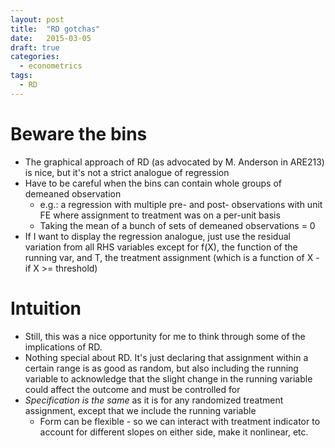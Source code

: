 ```yaml
---
layout: post
title:  "RD gotchas"
date:   2015-03-05
draft: true
categories:
  - econometrics
tags: 
  - RD
---
```


# Beware the bins

- The graphical approach of RD (as advocated by M. Anderson in ARE213) is nice, but it's not a strict analogue of  regression
- Have to be careful when the bins can contain whole groups of demeaned observation
    + e.g.: a regression with multiple pre- and post- observations with unit FE where assignment to treatment was on a per-unit basis
    + Taking the mean of a bunch of sets of demeaned observations = 0
- If I want to display the regression analogue, just use the residual variation from all RHS variables except for f(X), the function of the running var, and T, the treatment assignment (which is a function of X - if X >= threshold)

# Intuition

- Still, this was a nice opportunity for me to think through some of the implications of RD.
- Nothing special about RD. It's just declaring that assignment within a certain range is as good as random, but also including the running variable to acknowledge that the slight change in the running variable could affect the outcome and must be controlled for
- *Specification is the same* as it is for any randomized treatment assignment, except that we include the running variable
    + Form can be flexible - so we can interact with treatment indicator to account for different slopes on either side, make it nonlinear, etc.
